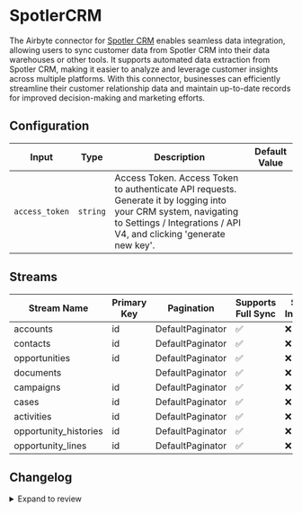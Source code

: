 # SpotlerCRM
The Airbyte connector for [Spotler CRM](https://spotler.com/) enables seamless data integration, allowing users to sync customer data from Spotler CRM into their data warehouses or other tools. It supports automated data extraction from Spotler CRM, making it easier to analyze and leverage customer insights across multiple platforms. With this connector, businesses can efficiently streamline their customer relationship data and maintain up-to-date records for improved decision-making and marketing efforts.

## Configuration

| Input | Type | Description | Default Value |
|-------|------|-------------|---------------|
| `access_token` | `string` | Access Token. Access Token to authenticate API requests. Generate it by logging into your CRM system, navigating to Settings / Integrations / API V4, and clicking &#39;generate new key&#39;. |  |

## Streams
| Stream Name | Primary Key | Pagination | Supports Full Sync | Supports Incremental |
|-------------|-------------|------------|---------------------|----------------------|
| accounts | id | DefaultPaginator | ✅ |  ❌  |
| contacts | id | DefaultPaginator | ✅ |  ❌  |
| opportunities | id | DefaultPaginator | ✅ |  ❌  |
| documents |  | DefaultPaginator | ✅ |  ❌  |
| campaigns | id | DefaultPaginator | ✅ |  ❌  |
|  cases | id | DefaultPaginator | ✅ |  ❌  |
| activities | id | DefaultPaginator | ✅ |  ❌  |
| opportunity_histories | id | DefaultPaginator | ✅ |  ❌  |
| opportunity_lines | id | DefaultPaginator | ✅ |  ❌  |

## Changelog

<details>
  <summary>Expand to review</summary>

| Version          | Date              | Pull Request | Subject        |
|------------------|-------------------|--------------|----------------|
| 0.0.35 | 2025-10-21 | [68544](https://github.com/airbytehq/airbyte/pull/68544) | Update dependencies |
| 0.0.34 | 2025-10-14 | [67886](https://github.com/airbytehq/airbyte/pull/67886) | Update dependencies |
| 0.0.33 | 2025-10-07 | [67454](https://github.com/airbytehq/airbyte/pull/67454) | Update dependencies |
| 0.0.32 | 2025-09-30 | [66892](https://github.com/airbytehq/airbyte/pull/66892) | Update dependencies |
| 0.0.31 | 2025-09-23 | [66263](https://github.com/airbytehq/airbyte/pull/66263) | Update dependencies |
| 0.0.30 | 2025-09-09 | [65675](https://github.com/airbytehq/airbyte/pull/65675) | Update dependencies |
| 0.0.29 | 2025-08-24 | [65504](https://github.com/airbytehq/airbyte/pull/65504) | Update dependencies |
| 0.0.28 | 2025-08-16 | [64991](https://github.com/airbytehq/airbyte/pull/64991) | Update dependencies |
| 0.0.27 | 2025-07-26 | [64000](https://github.com/airbytehq/airbyte/pull/64000) | Update dependencies |
| 0.0.26 | 2025-07-19 | [63647](https://github.com/airbytehq/airbyte/pull/63647) | Update dependencies |
| 0.0.25 | 2025-07-12 | [63079](https://github.com/airbytehq/airbyte/pull/63079) | Update dependencies |
| 0.0.24 | 2025-07-05 | [62743](https://github.com/airbytehq/airbyte/pull/62743) | Update dependencies |
| 0.0.23 | 2025-06-28 | [62225](https://github.com/airbytehq/airbyte/pull/62225) | Update dependencies |
| 0.0.22 | 2025-06-21 | [61829](https://github.com/airbytehq/airbyte/pull/61829) | Update dependencies |
| 0.0.21 | 2025-05-25 | [60538](https://github.com/airbytehq/airbyte/pull/60538) | Update dependencies |
| 0.0.20 | 2025-05-10 | [60174](https://github.com/airbytehq/airbyte/pull/60174) | Update dependencies |
| 0.0.19 | 2025-05-04 | [59580](https://github.com/airbytehq/airbyte/pull/59580) | Update dependencies |
| 0.0.18 | 2025-04-27 | [58980](https://github.com/airbytehq/airbyte/pull/58980) | Update dependencies |
| 0.0.17 | 2025-04-19 | [58434](https://github.com/airbytehq/airbyte/pull/58434) | Update dependencies |
| 0.0.16 | 2025-04-12 | [57936](https://github.com/airbytehq/airbyte/pull/57936) | Update dependencies |
| 0.0.15 | 2025-04-05 | [57448](https://github.com/airbytehq/airbyte/pull/57448) | Update dependencies |
| 0.0.14 | 2025-03-29 | [56812](https://github.com/airbytehq/airbyte/pull/56812) | Update dependencies |
| 0.0.13 | 2025-03-22 | [56312](https://github.com/airbytehq/airbyte/pull/56312) | Update dependencies |
| 0.0.12 | 2025-03-08 | [55144](https://github.com/airbytehq/airbyte/pull/55144) | Update dependencies |
| 0.0.11 | 2025-02-22 | [54517](https://github.com/airbytehq/airbyte/pull/54517) | Update dependencies |
| 0.0.10 | 2025-02-15 | [54033](https://github.com/airbytehq/airbyte/pull/54033) | Update dependencies |
| 0.0.9 | 2025-02-08 | [53537](https://github.com/airbytehq/airbyte/pull/53537) | Update dependencies |
| 0.0.8 | 2025-02-01 | [53079](https://github.com/airbytehq/airbyte/pull/53079) | Update dependencies |
| 0.0.7 | 2025-01-25 | [52433](https://github.com/airbytehq/airbyte/pull/52433) | Update dependencies |
| 0.0.6 | 2025-01-18 | [51967](https://github.com/airbytehq/airbyte/pull/51967) | Update dependencies |
| 0.0.5 | 2025-01-11 | [51391](https://github.com/airbytehq/airbyte/pull/51391) | Update dependencies |
| 0.0.4 | 2024-12-28 | [50770](https://github.com/airbytehq/airbyte/pull/50770) | Update dependencies |
| 0.0.3 | 2024-12-21 | [50322](https://github.com/airbytehq/airbyte/pull/50322) | Update dependencies |
| 0.0.2 | 2024-12-14 | [49436](https://github.com/airbytehq/airbyte/pull/49436) | Update dependencies |
| 0.0.1 | 2024-11-08 | | Initial release by [@parthiv11](https://github.com/parthiv11) via Connector Builder |

</details>
